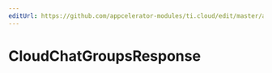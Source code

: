 ```yaml
---
editUrl: https://github.com/appcelerator-modules/ti.cloud/edit/master/apidoc/Chats/Chats.yml
---
```

# CloudChatGroupsResponse

<TypeHeader/>

<ApiDocs/>
